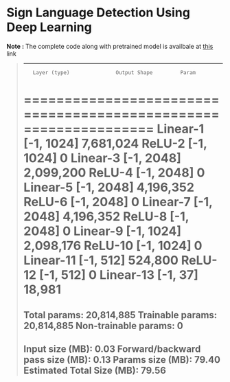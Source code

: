 # Sign Language Detection Using Deep Learning

<b> Note : </b> The complete code along with pretrained model is availbale at [this](https://drive.google.com/file/d/1asp49Y5LbjCnRxetISSnXsfn-cHYaRLP/view?usp=sharing) link 

> ----------------------------------------------------------------
>        Layer (type)               Output Shape         Param 
> ================================================================
>            Linear-1                 [-1, 1024]       7,681,024
>              ReLU-2                 [-1, 1024]               0
>            Linear-3                 [-1, 2048]       2,099,200
>              ReLU-4                 [-1, 2048]               0
>             Linear-5                 [-1, 2048]       4,196,352
>               ReLU-6                 [-1, 2048]               0
>             Linear-7                 [-1, 2048]       4,196,352
>               ReLU-8                 [-1, 2048]               0
>             Linear-9                 [-1, 1024]       2,098,176
>              ReLU-10                 [-1, 1024]               0
>            Linear-11                  [-1, 512]         524,800
>              ReLU-12                  [-1, 512]               0
>            Linear-13                   [-1, 37]          18,981
> ================================================================
> Total params: 20,814,885
> Trainable params: 20,814,885
> Non-trainable params: 0
> ----------------------------------------------------------------
> Input size (MB): 0.03
> Forward/backward pass size (MB): 0.13
> Params size (MB): 79.40
> Estimated Total Size (MB): 79.56
> ----------------------------------------------------------------
